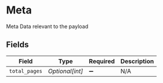 # Meta

Meta Data relevant to the payload


## Fields

| Field              | Type               | Required           | Description        |
| ------------------ | ------------------ | ------------------ | ------------------ |
| `total_pages`      | *Optional[int]*    | :heavy_minus_sign: | N/A                |